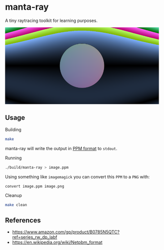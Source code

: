 # manta-ray

A tiny raytracing toolkit for learning purposes.

![example](https://raw.githubusercontent.com/sbuggay/manta-ray/master/demo/error%233.png)

## Usage

Building

```bash
make
```

manta-ray will write the output in [PPM format](https://en.wikipedia.org/wiki/Netpbm_format) to `stdout`.

Running

```bash
./build/manta-ray > image.ppm
```

Using something like `imagemagick` you can convert this `PPM` to a `PNG` with:

```bash
convert image.ppm image.png
```

Cleanup

```bash
make clean
```

## References

- https://www.amazon.com/gp/product/B0785N5QTC?ref=series_rw_dp_labf
- https://en.wikipedia.org/wiki/Netpbm_format